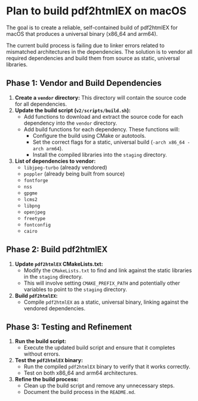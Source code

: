 # Plan to build pdf2htmlEX on macOS

The goal is to create a reliable, self-contained build of pdf2htmlEX for macOS that produces a universal binary (x86_64 and arm64).

The current build process is failing due to linker errors related to mismatched architectures in the dependencies. The solution is to vendor all required dependencies and build them from source as static, universal libraries.

## Phase 1: Vendor and Build Dependencies

1.  **Create a `vendor` directory:** This directory will contain the source code for all dependencies.
2.  **Update the build script (`v2/scripts/build.sh`):**
    *   Add functions to download and extract the source code for each dependency into the `vendor` directory.
    *   Add build functions for each dependency. These functions will:
        *   Configure the build using CMake or autotools.
        *   Set the correct flags for a static, universal build (`-arch x86_64 -arch arm64`).
        *   Install the compiled libraries into the `staging` directory.
3.  **List of dependencies to vendor:**
    *   `libjpeg-turbo` (already vendored)
    *   `poppler` (already being built from source)
    *   `fontforge`
    *   `nss`
    *   `gpgme`
    *   `lcms2`
    *   `libpng`
    *   `openjpeg`
    *   `freetype`
    *   `fontconfig`
    *   `cairo`

## Phase 2: Build pdf2htmlEX

1.  **Update `pdf2htmlEX` CMakeLists.txt:**
    *   Modify the `CMakeLists.txt` to find and link against the static libraries in the `staging` directory.
    *   This will involve setting `CMAKE_PREFIX_PATH` and potentially other variables to point to the `staging` directory.
2.  **Build `pdf2htmlEX`:**
    *   Compile `pdf2htmlEX` as a static, universal binary, linking against the vendored dependencies.

## Phase 3: Testing and Refinement

1.  **Run the build script:**
    *   Execute the updated build script and ensure that it completes without errors.
2.  **Test the `pdf2htmlEX` binary:**
    *   Run the compiled `pdf2htmlEX` binary to verify that it works correctly.
    *   Test on both x86_64 and arm64 architectures.
3.  **Refine the build process:**
    *   Clean up the build script and remove any unnecessary steps.
    *   Document the build process in the `README.md`.